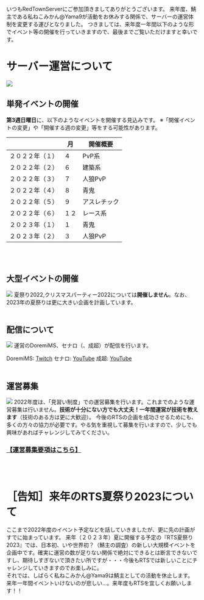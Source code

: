いつもRedTownServerにご参加頂きましてありがとうございます。
来年度、鯖主である私ねこみかん@Yama9が活動をお休みする関係で、サーバーの運営体制を変更する運びとなりました。
つきましては、来年度一年間以下のような形でイベント等の開催を行っていきますので、最後までご覧いただけますと幸いです。

# サーバー運営について
![](https://cdn.discordapp.com/attachments/909084994746609704/955708688201576508/unknown.png)

## 単発イベントの開催
**第3週日曜日**に、以下のようなイベントを開催する見込みです。
※「開催イベントの変更」や「開催する週の変更」等をする可能性があります。

|                  | 月   | 開催概要     | 
| ---------------- | ---- | ------------ | 
| ２０２２年（１） | ４   | PvP系        | 
| ２０２２年（２） | ６   | 建築系       | 
| ２０２２年（３） | ７   | 人狼PvP      | 
| ２０２２年（４） | ８   | 青鬼         | 
| ２０２２年（５） | ９   | アスレチック | 
| ２０２２年（６） | １２ | レース系     | 
| ２０２３年（１） | １   | 青鬼         | 
| ２０２３年（２） | ３   | 人狼PvP      | 
<br><br>
## 大型イベントの開催
![](https://cdn.discordapp.com/attachments/909084994746609704/955716535408812073/-_.png)
夏祭り2022,クリスマスパーティー2022については**開催しません**。なお、2023年の夏祭りは更に大きい企画を計画しています。
<br><br>
## 配信について
![](https://cdn.discordapp.com/attachments/909084994746609704/955489373556703333/unknown.png)
運営のDoremiMS、セナロ（、成超）が配信を行います。

DoremiMS: [Twitch](https://www.twitch.tv/doremi_ms)
セナロ: [YouTube](https://www.youtube.com/channel/UC2bk-etkreUobfDDE7HYAWg)
成超: [YouTube](https://www.youtube.com/channel/UCPXKINySFkIH5mZ2afHRYnw)
<br><br>
## 運営募集
![](https://cdn.discordapp.com/attachments/909084994746609704/955498322393714694/unknown.png)
2022年度は、「見習い制度」での運営募集を行います。これまでのような運営募集は行いません。**技術が十分にない方でも大丈夫！一年間運営が技術を教えます**（技術のある方は更に大歓迎）。
今後のRTSの企画を成功させるためにも、多くの方々の協力が必要です。やる気を重視して募集を行いますので、少しでも興味があればチャレンジしてみてください。

### [【運営募集要項はこちら】](https://mc-rts.tprj.xyz/article/?name=recruitment)

<br><br>
# ［告知］来年のRTS夏祭り2023について
ここまで2022年度のイベント予定などを話していきましたが、更に先の計画がすでに始まっています。
来年（２０２３年）夏に開催する予定の『RTS夏祭り2023』では、日本初、いや世界初？（鯖主の調査）の新しい大規模イベントを企画中です。確実に運営の数が足りない関係で絶対にできるとは断言できないですし、期待しすぎないで頂きたい所ですが・・・今後もRTSでは新しいことにチャレンジしていきますのでお楽しみに。
<br>
それでは、しばらく私ねこみかん@Yama9は鯖主としての活動を休止します。来年一年間イベントいけないのが悲しい...。来年度もRTSを宜しくお願いします！！
